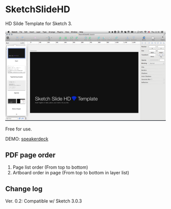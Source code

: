 # SketchSlideHD

HD Silde Template for Sketch 3.

![Export](https://raw.githubusercontent.com/gaspanik/SketchSlideHD/master/SketchPageStructure.png)

Free for use.

DEMO: [speakerdeck](https://speakerdeck.com/gaspanik/sketch-3-basic-at-kkmsz)

## PDF page order

1. Page list order (From top to bottom)
2. Artboard order in page (From top to bottom in layer list)

## Change log

Ver. 0.2: Compatible w/ Sketch 3.0.3